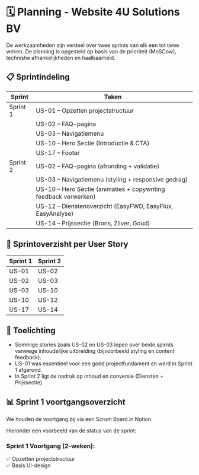 # 🗓️ Planning - Website 4U Solutions BV

De werkzaamheden zijn verdeel over twee sprints van elk een tot twee weken. De planning is opgesteld op basis van de prioriteit (MoSCow), technishe afhankelijkheden en haalbaarheid. 

## 📋 Sprintindeling

| **Sprint**  | **Taken**                                                                 |
|-------------|---------------------------------------------------------------------------|
| Sprint 1    | US-01 – Opzetten projectstructuur                                         |
|             | US-02 – FAQ-pagina                                                        |
|             | US-03 – Navigatiemenu                                                     |
|             | US-10 – Hero Sectie (Introductie & CTA)                                   |
|             | US-17 – Footer                                                            |
| Sprint 2    | US-02 – FAQ-pagina (afronding + validatie)                                |
|             | US-03 – Navigatiemenu (styling + responsive gedrag)                       |
|             | US-10 – Hero Sectie (animaties + copywriting feedback verwerken)          |
|             | US-12 – Dienstenoverzicht (EasyFWD, EasyFlux, EasyAnalyse)                |
|             | US-14 – Prijssectie (Brons, Zilver, Goud)                                 |

## 🧾 Sprintoverzisht per User Story

| **Sprint 1** | **Sprint 2** |
|-------------|--------------|
| US-01       | US-02        |
| US-02       | US-03        |
| US-03       | US-10        |
| US-10       | US-12        |
| US-17       | US-14        |

## 📌 Toelichting 

- Sommige stories zoals US-02 en US-03 lopen over beide spirnts vanwege inhoudelijke uitbreiding (bijvoorbeeld styling en content feedback).
- US-01 was essentieel voor een goed projectfundament en werd in Sprint 1 afgerond.
- In Sprint 2 ligt de nadruk op inhoud en conversie (Diensten + Prijssectie).

## 📊 Sprint 1 voortgangsoverzicht

We houden de voortgang bij via een Scrum Board in Notion.

Hieronder een voorbeeld van de status van de sprint:

### **Sprint 1 Voortgang (2-weken):**

✅ Opzetten projectstructuur  
✅ Basis UI-design